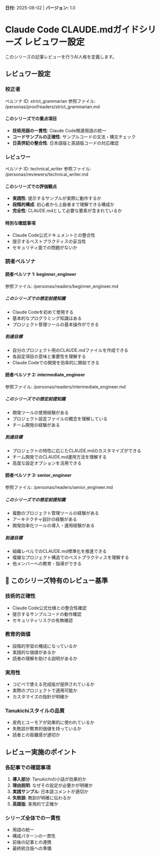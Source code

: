 **日付:** 2025-08-02 | **バージョン:** 1.0

# Claude Code CLAUDE.mdガイドシリーズ レビュワー設定

このシリーズの記事レビューを行うAI人格を定義します。

## レビュワー設定

### 校正者

ペルソナ ID: strict_grammarian
参照ファイル: /personas/proofreaders/strict_grammarian.md

#### このシリーズでの重点項目
- **技術用語の一貫性**: Claude Code関連用語の統一
- **コードサンプルの正確性**: サンプルコードの文法・構文チェック
- **日英併記の整合性**: 日本語版と英語版コードの対応確認

### レビュワー

ペルソナ ID: technical_writer
参照ファイル: /personas/reviewers/technical_writer.md

#### このシリーズでの評価観点
- **実践性**: 提示するサンプルが実際に動作するか
- **段階的構成**: 初心者から上級者まで理解できる構成か
- **完全性**: CLAUDE.mdとして必要な要素が含まれているか

#### 特別な確認事項
- Claude Code公式ドキュメントとの整合性
- 提示するベストプラクティスの妥当性
- セキュリティ面での問題がないか

### 読者ペルソナ

#### 読者ペルソナ 1: beginner_engineer
参照ファイル: /personas/readers/beginner_engineer.md

##### このシリーズでの想定前提知識
- Claude Codeを初めて使用する
- 基本的なプログラミング知識はある
- プロジェクト管理ツールの基本操作ができる

##### 到達目標
- 自分のプロジェクト用のCLAUDE.mdファイルを作成できる
- 各設定項目の意味と重要性を理解する
- Claude Codeでの開発を効率的に開始できる

#### 読者ペルソナ 2: intermediate_engineer
参照ファイル: /personas/readers/intermediate_engineer.md

##### このシリーズでの想定前提知識
- 開発ツールの使用経験がある
- プロジェクト設定ファイルの概念を理解している
- チーム開発の経験がある

##### 到達目標
- プロジェクトの特性に応じたCLAUDE.mdのカスタマイズができる
- チーム開発でのCLAUDE.md運用方法を理解する
- 高度な設定オプションを活用できる

#### 読者ペルソナ 3: senior_engineer
参照ファイル: /personas/readers/senior_engineer.md

##### このシリーズでの想定前提知識
- 複数のプロジェクト管理ツールの経験がある
- アーキテクチャ設計の経験がある
- 開発効率化ツールの導入・運用経験がある

##### 到達目標
- 組織レベルでのCLAUDE.md標準化を推進できる
- 複雑なプロジェクト構造でのベストプラクティスを理解する
- 他メンバーへの教育・指導ができる

## 🎯 このシリーズ特有のレビュー基準

### 技術的正確性
- Claude Code公式仕様との整合性確認
- 提示するサンプルコードの動作確認
- セキュリティリスクの有無確認

### 教育的価値
- 段階的学習の構成になっているか
- 実践的な価値があるか
- 読者の理解を助ける説明があるか

### 実用性
- コピペで使える完成版が提供されているか
- 実際のプロジェクトで適用可能か
- カスタマイズの指針が明確か

### Tanukichiスタイルの品質
- 皮肉とユーモアが効果的に使われているか
- 失敗談が教育的価値を持っているか
- 読者との距離感が適切か

## レビュー実施のポイント

### 各記事での確認事項
1. **導入部分**: Tanukichiの小話が効果的か
2. **理由説明**: なぜその設定が必要かが明確か
3. **実践サンプル**: 日本語コメントが適切か
4. **失敗談**: 教訓が明確に伝わるか
5. **英語版**: 実用的で正確か

### シリーズ全体での一貫性
- 用語の統一
- 構成パターンの一貫性
- 前後の記事との連携
- 最終統合版への準備